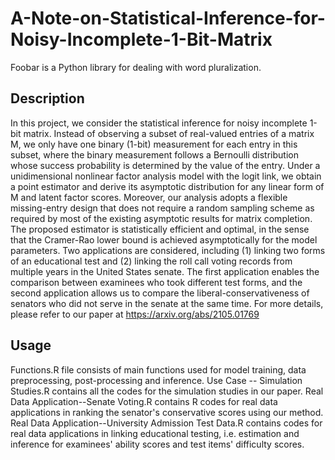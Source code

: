 # A-Note-on-Statistical-Inference-for-Noisy-Incomplete-1-Bit-Matrix

Foobar is a Python library for dealing with word pluralization.

## Description
In this project, we consider the statistical inference for noisy incomplete 1-bit matrix. Instead of observing a subset of real-valued entries of a matrix M, we only have one binary (1-bit) measurement for each entry in this subset, where the binary measurement follows a  Bernoulli distribution whose success probability is determined by the value of the entry. Under a unidimensional nonlinear factor analysis model with the logit link, we obtain a point estimator and derive its asymptotic distribution for any linear form of M and latent factor scores. Moreover, our analysis adopts a flexible missing-entry design that does not require a random sampling scheme as required by most of the existing asymptotic results for matrix completion. The proposed estimator is statistically efficient and optimal, in the sense that the Cramer-Rao lower bound is achieved asymptotically for the model parameters. Two applications are considered, including (1) linking  two forms of an educational test and  (2) linking the roll call voting records from multiple years in the United States senate. The first application enables the comparison between examinees who took different test forms, and the second application allows us to compare the liberal-conservativeness of senators who did not serve in the senate at the same time. For more details, please refer to our paper at https://arxiv.org/abs/2105.01769



## Usage
Functions.R file consists of main functions used for model training, data preprocessing, post-processing and inference. 
Use Case -- Simulation Studies.R contains all the codes for the simulation studies in our paper.
Real Data Application--Senate Voting.R contains R codes for real data applications in ranking the senator's conservative scores using our method.
Real Data Application--University Admission Test Data.R contains codes for real data applications in linking educational testing, i.e. estimation and inference for examinees' ability scores and test items' difficulty scores.

